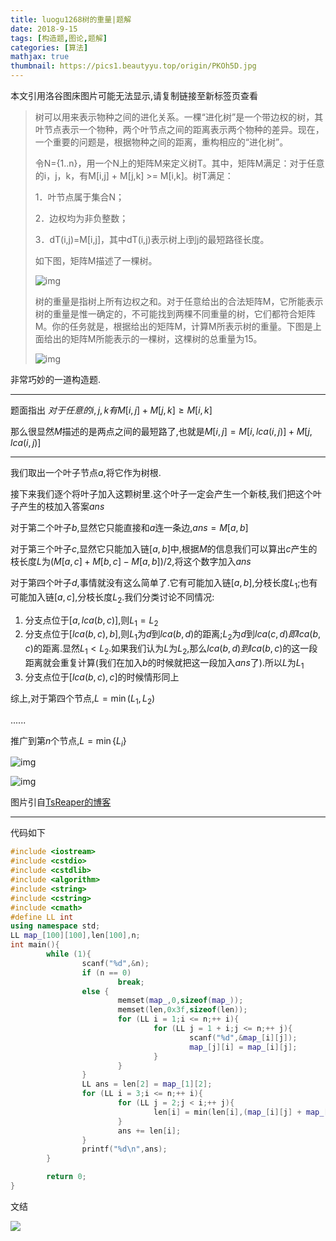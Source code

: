 ```yaml
---
title: luogu1268树的重量|题解
date: 2018-9-15
tags: [构造题,图论,题解]
categories: [算法]
mathjax: true
thumbnail: https://pics1.beautyyu.top/origin/PKOh5D.jpg
---
```


本文引用洛谷图床图片可能无法显示,请复制链接至新标签页查看

> 树可以用来表示物种之间的进化关系。一棵“进化树”是一个带边权的树，其叶节点表示一个物种，两个叶节点之间的距离表示两个物种的差异。现在，一个重要的问题是，根据物种之间的距离，重构相应的“进化树”。
>
> 令N={1..n}，用一个N上的矩阵M来定义树T。其中，矩阵M满足：对于任意的i，j，k，有M[i,j] + M[j,k] >= M[i,k]。树T满足：
>
> 1．叶节点属于集合N；
>
> 2．边权均为非负整数；
>
> 3．dT(i,j)=M[i,j]，其中dT(i,j)表示树上i到j的最短路径长度。
>
> 如下图，矩阵M描述了一棵树。
>
> ![img](https://pics1.beautyyu.top/origin.png) 
>
> 树的重量是指树上所有边权之和。对于任意给出的合法矩阵M，它所能表示树的重量是惟一确定的，不可能找到两棵不同重量的树，它们都符合矩阵M。你的任务就是，根据给出的矩阵M，计算M所表示树的重量。下图是上面给出的矩阵M所能表示的一棵树，这棵树的总重量为15。
>
> ![img](https://pics1.beautyyu.top/origin.png)

非常巧妙的一道构造题.

***

题面指出 $对于任意的i,j,k 有M[i,j] + M[j,k] \geq M[i,k]$

那么很显然$M$描述的是两点之间的最短路了,也就是$M[i,j]=M[i,lca(i,j)]+M[j,lca(i,j)]$

***

我们取出一个叶子节点$a$,将它作为树根.

接下来我们逐个将叶子加入这颗树里.这个叶子一定会产生一个新枝,我们把这个叶子产生的枝加入答案$ans$

对于第二个叶子$b$,显然它只能直接和$a$连一条边,$ans=M[a,b]$

对于第三个叶子$c$,显然它只能加入链$[a,b]$中,根据$M$的信息我们可以算出$c$产生的枝长度$L$为$(M[a,c]+M[b,c]-M[a,b])/2$,将这个数字加入$ans$

对于第四个叶子$d$,事情就没有这么简单了.它有可能加入链$[a,b]$,分枝长度$L_1$;也有可能加入链$[a,c]$,分枝长度$L_2$.我们分类讨论不同情况:

1. 分支点位于$[a,lca(b,c)]$,则$L_1=L_2$
2. 分支点位于$[lca(b,c),b]$,则$L_1$为$d$到$lca(b,d)$的距离;$L_2$为$d$到$lca(c,d)即lca(b,c)$的距离.显然$L_1<L_2$.如果我们认为$L$为$L_2$,那么$lca(b,d)到lca(b,c)$的这一段距离就会重复计算(我们在加入$b$的时候就把这一段加入$ans$了).所以$L$为$L_1$
3. 分支点位于$[lca(b,c),c]$的时候情形同上

综上,对于第四个节点,$L=\min(L_1,L_2)$

......

推广到第$n$个节点,$L=\min\{L_i\}$

![img](https://pics1.beautyyu.top/origin/iaPOOI.png) 

![img](https://pics1.beautyyu.top/origin/iaPjmt.png) 

图片引自[TsReaper的博客](https://pics1.beautyyu.top/origin-p1268)

***

代码如下

```c++
#include <iostream>
#include <cstdio>
#include <cstdlib>
#include <algorithm>
#include <string>
#include <cstring>
#include <cmath>
#define LL int
using namespace std;
LL map_[100][100],len[100],n;
int main(){
        while (1){
                scanf("%d",&n);
                if (n == 0)
                        break;
                else {
                        memset(map_,0,sizeof(map_));
                        memset(len,0x3f,sizeof(len));
                        for (LL i = 1;i <= n;++ i){
                                for (LL j = 1 + i;j <= n;++ j){
                                        scanf("%d",&map_[i][j]);
                                        map_[j][i] = map_[i][j];
                                }
                        }
                }
                LL ans = len[2] = map_[1][2];
                for (LL i = 3;i <= n;++ i){
                        for (LL j = 2;j < i;++ j){
                                len[i] = min(len[i],(map_[i][j] + map_[i][1] - map_[1][j]) >> 1);
                        }
                        ans += len[i];
                }
                printf("%d\n",ans);
        }

        return 0;
}

```



文结

![](https://pics1.beautyyu.top/origin/PKOh5D.jpg)
